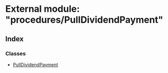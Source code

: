 # External module: "procedures/PullDividendPayment"

## Index

### Classes

* [PullDividendPayment](../classes/_procedures_pulldividendpayment_.pulldividendpayment.md)
